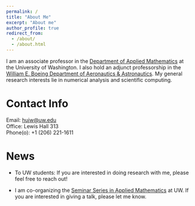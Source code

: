 ```yaml
---
permalink: /
title: "About Me"
excerpt: "About me"
author_profile: true
redirect_from: 
  - /about/
  - /about.html
---
```


I am an associate professor in the [Department of Applied Mathematics](https://amath.washington.edu) at the University of Washington. I also hold an adjunct professorship in the [William E. Boeing Department of Aeronautics & Astronautics](https://www.aa.washington.edu/). My general research interests lie in numerical analysis and scientific computing.

Contact Info
======
Email: hujw@uw.edu\
Office: Lewis Hall 313\
Phone(o): +1 (206) 221-1611


News
======
* To UW students: If you are interested in doing research with me, please feel free to reach out!

* I am co-organizing the [Seminar Series in Applied Mathematics](https://sites.google.com/uw.edu/seminar-in-applied-mathematics/home) at UW. If you are interested in giving a talk, please let me know. 
